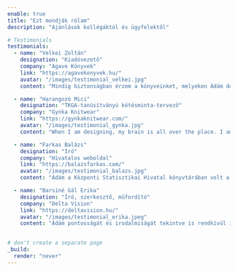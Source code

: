 ```yaml
---
enable: true
title: "Ezt mondják rólam"
description: "Ajánlások kollégáktól és ügyfelektől"

# Testimonials
testimonials:
  - name: "Velkei Zoltán"
    designation: "Kiadóvezető"
    company: "Agave Könyvek"
    link: "https://agavekonyvek.hu/"
    avatar: "/images/testimonial_velkei.jpg"
    content: "Mindig biztonságban érzem a könyveinket, melyeken Ádám dolgozik, akár fordítja, akár szerkeszti őket. Kiváló nyelv- és stílusérzékén túl jólesik látni azt az elkötelezettséget és törődést, amit kivétel nélkül beletesz minden egyes szövegbe, ráadásul a kifejezetten hosszú, nagy terjedelmű munkákat is kiemelkedő színvonallal végzi. Az egyik legtehetségesebb szakembernek gondolom a fiatalok közül!"

  - name: "Harangozó Mici"
    designation: "TKGA-tanúsítványú kötésminta-tervező"
    company: "Gynka Knitwear"
    link: "https://gynkaknitwear.com/"
    avatar: "/images/testimonial_gynka.jpg"
    content: "When I am designing, my brain is all over the place. I am thinking about dozens of design elements, stitch patterns, knitting techniques and how they affect each other, so their combination becomes a unique design piece and they eventually form a knitting pattern that is easy to follow but exciting to knit at the same time. It is such a relief to know that I can wander freely in all this creative chaos and I do not have to worry about spelling, wording or punctuation because I have Ádám to create perfect order at the end!"

  - name: "Farkas Balázs"
    designation: "Író"
    company: "Hivatalos weboldal"
    link: "https://balazsfarkas.com/"
    avatar: "/images/testimonial_balazs.jpg"
    content: "Ádám a Központi Statisztikai Hivatal könyvtárában volt a munkatársam, de később is barátok maradtunk, amikor mindketten más (de hasonló) területen kezdtünk dolgozni. Sokszor fordulok hozzá tanácsért, mindig van egy-egy kitűnő javaslata, alaposan dolgozik, hajlandó visszaellenőrizni mindent. Rendkívül türelmes és nagylelkű. Ezt a honlapot is önállóan, az alapjairól építette fel. Mindig lenyűgöz a sokoldalúsága!"

  - name: "Barsiné Gál Erika"
    designation: "Író, szerkesztő, műfordító"
    company: "Delta Vision"
    link: "https://deltavision.hu/"
    avatar: "/images/testimonial_erika.jpeg"
    content: "Ádám pontosságát és irodalmiságát tekintve is rendkívül igényes és precíz fordító, aki megbízhatóan teljesíti vállalásait és határidőit. Szakmai tudása magas szintű, nyelvi leleménye és kreativitása nagyfokú rendszerezőkészséggel párosul. Rugalmasan, szívvel-lélekkel dolgozik, az utómunkálatokban is maximálisan együttműködő, öröm vele a közös munka. Szerkesztőként következetes, megegyezésre törekszik, és szívesen segíti az erre nyitott kollégák fejlődését."

    
# don't create a separate page
_build:
  render: "never"
---
```

